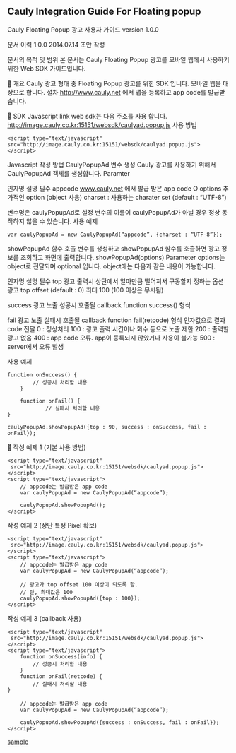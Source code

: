 ## Cauly Integration Guide For Floating popup

Cauly Floating Popup 광고 사용자 가이드
version 1.0.0


문서 이력
1.0.0 2014.07.14 초안 작성

문서의 목적 및 범위
본 문서는 Cauly Floating Popup 광고를 모바일 웹에서 사용하기 위한 Web SDK 가이드입니다.


개요
Cauly 광고 형태 중 Floating Popup 광고를 위한 SDK 입니다.
모바일 웹을 대상으로 합니다.
절차
http://www.cauly.net 에서 앱을 등록하고 app code를 발급받습니다.


SDK Javascript link
web sdk는 다음 주소를 사용 합니다.
http://image.cauly.co.kr:15151/websdk/caulyad.popup.js
사용 방법
```
<script type="text/javascript" src="http://image.cauly.co.kr:15151/websdk/caulyad.popup.js"> </script>
```
Javascript 작성 방법
CaulyPopupAd 변수 생성
Cauly 광고를 사용하기 위해서CaulyPopupAd 객체를 생성합니다.
Paramter

인자명
설명
필수
appcode
www.cauly.net 에서 발급 받은 app code
O
options
추가적인 option (object 사용)
charset : 사용하는 charater set (default : “UTF-8”)




변수명은 caulyPopupAd로 설정
변수의 이름이 caulyPopupAd가 아닐 경우 정상 동작하지 않을 수 있습니다.
사용 예제

```
var caulyPopupAd = new CaulyPopupAd(“appcode”, {charset : “UTF-8”});
```
showPopupAd 함수 호출
변수를 생성하고 showPopupAd 함수를 호출하면 광고 정보를 조회하고 화면에 출력합니다.
showPopupAd(options)
Parameter 
options는 object로 전달되며 optional 입니다.
object에는 다음과 같은 내용이 가능합니다.

인자명
설명
필수
top
광고 출력시 상단에서 얼마만큼 떨어져서 구동할지 정하는 옵션 
 광고 top offset (default : 0)
최대 100 (100 이상은 무시됨)



success
광고 노출 성공시 호출될 callback
function success() 형식




fail
광고 노출 실패시 호출될 callback
function fail(retcode) 형식
인자값으로 결과code 전달
0 : 정상처리
100 : 광고 출력 시간이나 회수 등으로 노출 제한
200 : 출력할 광고 없음
400 : app code 오류. app이 등록되지 않았거나 사용이 불가능
500 : server에서 오류 발생



 
사용 예제
```
function onSuccess() {
		// 성공시 처리할 내용
	}

	function onFail() {
			// 실패시 처리할 내용 
}

caulyPopupAd.showPopupAd({top : 90, success : onSuccess, fail : onFail});
```

작성 예제 1 (기본 사용 방법)
```
<script type="text/javascript"
 src="http://image.cauly.co.kr:15151/websdk/caulyad.popup.js">
</script>
<script type="text/javascript">
	// appcode는 발급받은 app code
	var caulyPopupAd = new CaulyPopupAd(“appcode”); 
	
	caulyPopupAd.showPopupAd();
</script>
```
작성 예제 2  (상단 특정 Pixel 확보)
```
<script type="text/javascript"
 src="http://image.cauly.co.kr:15151/websdk/caulyad.popup.js">
</script>
<script type="text/javascript">
	// appcode는 발급받은 app code
	var caulyPopupAd = new CaulyPopupAd(“appcode”); 
	
	// 광고가 top offset 100 이상이 되도록 함.
	// 단, 최대값은 100
	caulyPopupAd.showPopupAd({top : 100});
</script>
```
작성 예제 3 (callback 사용)
```
<script type="text/javascript"
 src="http://image.cauly.co.kr:15151/websdk/caulyad.popup.js">
</script>
<script type="text/javascript">
	function onSuccess(info) {
		// 성공시 처리할 내용
	}
	function onFail(retcode) {
		// 실패시 처리할 내용
}

	// appcode는 발급받은 app code
	var caulyPopupAd = new CaulyPopupAd(“appcode”); 
	
	caulyPopupAd.showPopupAd({success : onSuccess, fail : onFail});
</script>
```

[sample](http://showcase.cauly.net/floating/index.html )
